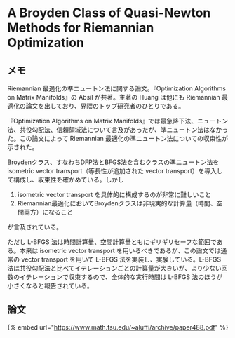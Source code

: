 # A Broyden Class of Quasi-Newton Methods for Riemannian Optimization

## メモ

Riemannian 最適化の準ニュートン法に関する論文。『Optimization Algorithms on Matrix Manifolds』の Absil が共著。主著の Huang は他にも Riemannian 最適化の論文を出しており、界隈のトップ研究者のひとりである。

『Optimization Algorithms on Matrix Manifolds』では最急降下法、ニュートン法、共役勾配法、信頼領域法について言及があったが、準ニュートン法はなかった。この論文によって Riemannian 最適化の準ニュートン法についての収束性が示された。

Broydenクラス、すなわちDFP法とBFGS法を含むクラスの準ニュートン法を isometric vector transport（等長性が追加された vector transport）を導入して構成し、収束性を確かめている。しかし

1. isometric vector transport を具体的に構成するのが非常に難しいこと
2. Riemannian最適化においてBroydenクラスは非現実的な計算量（時間、空間両方）になること

が言及されている。

ただし L-BFGS 法は時間計算量、空間計算量ともにギリギリセーフな範囲である。本来は isometric vector transport を用いるべきであるが、この論文では通常の vector transport を用いて L-BFGS 法を実装し、実験している。L-BFGS 法は共役勾配法と比べてイテレーションごとの計算量が大きいが、より少ない回数のイテレーションで収束するので、全体的な実行時間は L-BFGS 法のほうが小さくなると報告されている。

## 論文

{% embed url="https://www.math.fsu.edu/~aluffi/archive/paper488.pdf" %}



